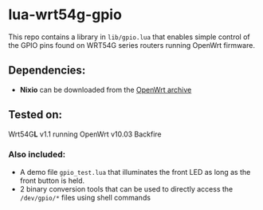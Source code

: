 # lua-wrt54g-gpio

This repo contains a library in `lib/gpio.lua` that enables simple control of the GPIO pins found on WRT54G series routers running OpenWrt firmware.

## Dependencies:
- **Nixio** can be downloaded from the [OpenWrt archive](https://archive.openwrt.org/backfire/10.03/brcm-2.4/packages/luci-nixio_0.9.0-1_brcm-2.4.ipk)

## Tested on:
  Wrt54G**L** v1.1 running OpenWrt v10.03 Backfire

### Also included:
- A demo file `gpio_test.lua` that illuminates the front LED as long as the front button is held.
- 2 binary conversion tools that can be used to directly access the `/dev/gpio/*` files using shell commands
